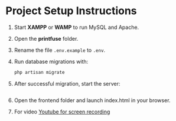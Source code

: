 # Project Setup Instructions

1. Start **XAMPP** or **WAMP** to run MySQL and Apache.
2. Open the **printfuse** folder.
3. Rename the file `.env.example` to `.env`.
4. Run database migrations with:
   ```bash
   php artisan migrate


5. After successful migration, start the server:
   ```bash php artisan serve
6. Open the frontend folder and launch index.html in your browser.

7. For video [Youtube for screen recording](https://www.youtube.com/watch?v=4RNCijb-ApM)
